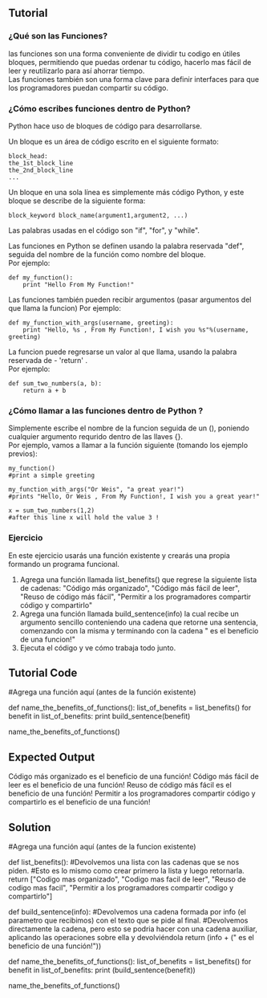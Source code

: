 Tutorial
--------

### ¿Qué son las Funciones?
las funciones son una forma conveniente de dividir tu codigo en útiles bloques, permitiendo que puedas ordenar tu código, hacerlo mas fácil de leer y reutilizarlo para así ahorrar tiempo. <br />
Las funciones también son una forma clave para definir interfaces para que los programadores puedan compartir su código.

### ¿Cómo escribes funciones dentro de Python?
Python hace uso de bloques de código para desarrollarse.

Un bloque es un área de código escrito en el siguiente formato:<br>

	block_head:
	the_1st_block_line
	the_2nd_block_line
	...

Un bloque en una sola línea es simplemente más código Python, y este bloque se describe de la siguiente forma:

    block_keyword block_name(argument1,argument2, ...)

Las palabras usadas en el código son "if", "for", y "while".

Las funciones en Python se definen usando la palabra reservada "def", seguida del nombre de la función como nombre del bloque.<br>
Por ejemplo:

    def my_function():
    	print "Hello From My Function!"

Las funciones también pueden recibir argumentos (pasar argumentos del que llama la funcion)
Por ejemplo:

    def my_function_with_args(username, greeting):
    	print "Hello, %s , From My Function!, I wish you %s"%(username, greeting)


La funcion puede regresarse un valor al que llama, usando la palabra reservada de - 'return' .<br>
Por ejemplo:

	def sum_two_numbers(a, b):
	    return a + b


### ¿Cómo llamar a las funciones dentro de Python ?
Simplemente escribe el nombre de la funcion seguida de un (), poniendo cualquier argumento requrido dentro de las llaves {}.<br>
Por ejemplo, vamos a llamar a la función siguiente (tomando los ejemplo previos):

	my_function() 
	#print a simple greeting
	
	my_function_with_args("Or Weis", "a great year!") 
	#prints "Hello, Or Weis , From My Function!, I wish you a great year!"
	
	x = sum_two_numbers(1,2)  
	#after this line x will hold the value 3 !

### Ejercicio

En este ejercicio usarás una función existente y crearás una propia formando un programa funcional.

1. Agrega una función llamada list_benefits() que regrese la siguiente lista de cadenas: "Código más organizado", "Código más fácil de leer", "Reuso de código más fácil", "Permitir a los programadores compartir código y compartirlo"
2. Agrega una función llamada build_sentence(info) la cual recibe un argumento sencillo conteniendo una cadena que retorne una sentencia, comenzando con la misma y terminando con la cadena " es el beneficio de una funcion!"
3. Ejecuta el código y ve cómo trabaja todo junto.

Tutorial Code
-------------

#Agrega una función aquí (antes de la función existente)

def name_the_benefits_of_functions():
    list_of_benefits = list_benefits()
    for benefit in list_of_benefits:
        print build_sentence(benefit)

name_the_benefits_of_functions()


Expected Output
---------------

Código más organizado es el beneficio de una función!
Código más fácil de leer es el beneficio de una función!
Reuso de código más fácil es el beneficio de una función!
Permitir a los programadores compartir código y compartirlo es el beneficio de una función!

Solution
--------

#Agrega una función aquí (antes de la funcion existente)

def list_benefits():
    #Devolvemos una lista con las cadenas que se nos piden.
    #Esto es lo mismo como crear primero la lista y luego retornarla.
	return ["Codigo mas organizado", "Codigo mas facil de leer", "Reuso de codigo mas facil", "Permitir a los programadores compartir codigo y compartirlo"]

def build_sentence(info):
    #Devolvemos una cadena formada por info (el parametro que recibimos) con el texto que se pide al final.
    #Devolvemos directamente la cadena, pero esto se podria hacer con una cadena auxiliar, aplicando las operaciones sobre ella y devolviéndola
	return (info + (" es el beneficio de una función!"))

def name_the_benefits_of_functions():
    list_of_benefits = list_benefits()
    for benefit in list_of_benefits:
        print (build_sentence(benefit))

name_the_benefits_of_functions()

